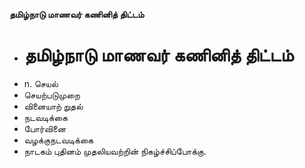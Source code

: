 **தமிழ்நாடு மாணவர் கணினித் திட்டம்**
- # தமிழ்நாடு மாணவர் கணினித் திட்டம்
- n. செயல்
- செயற்படுமுறை
- வினையாற் றுதல்
- நடவடிக்கை
- போர்வினை
- வழக்குநடவடிக்கை
- நாடகம் புதினம் முதலியவற்றின் நிகழ்ச்சிப்போக்கு.

